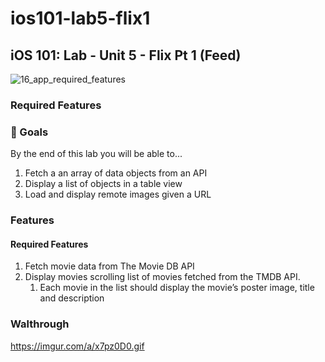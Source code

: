 # ios101-lab5-flix1

## iOS 101: Lab - Unit 5 - Flix Pt 1 (Feed)

![16_app_required_features](https://user-images.githubusercontent.com/11927517/223374834-93edad78-9273-45d1-9d42-50ece5bb5b51.gif)

### Required Features

### 🎯 Goals

By the end of this lab you will be able to...

1. Fetch a an array of data objects from an API
1. Display a list of objects in a table view
1. Load and display remote images given a URL

### Features

#### Required Features

1. Fetch movie data from The Movie DB API
1. Display movies scrolling list of movies fetched from the TMDB API.
   1. Each movie in the list should display the movie’s poster image, title and description


### Walthrough

https://imgur.com/a/x7pz0D0.gif

